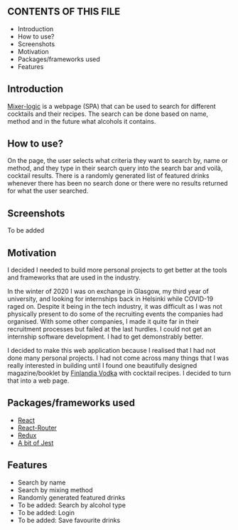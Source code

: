 CONTENTS OF THIS FILE
---------------------

 * Introduction
 * How to use?
 * Screenshots
 * Motivation
 * Packages/frameworks used
 * Features
 
## Introduction
[Mixer-logic](#) is a webpage (SPA) that can be used to search for different cocktails and their recipes. The search can be done based on name, method and in the future what alcohols it contains.

## How to use?
On the page, the user selects what criteria they want to search by, name or method, and they type in their search query into the search bar and voilà, cocktail results. 
There is a randomly generated list of featured drinks whenever there has been no search done or there were no results returned for what the user searched.

## Screenshots
To be added

## Motivation
 I decided I needed to build more personal projects to get better at the tools
 and frameworks that are used in the industry.

In the winter of 2020 I was on exchange in Glasgow, my third year of university,
and looking for internships back in Helsinki while COVID-19 raged on. Despite
it being in the tech industry, it was difficult as I was not physically present 
to do some of the recruiting events the companies had organised. With some 
other companies, I made it quite far in their recruitment processes but failed
at the last hurdles. I could not get an internship software development. I had
to get demonstrably better.

I decided to make this web application because I realised that I had not done
many personal projects. I had not come across many things that I was really 
interested in building until I found one beautifully designed magazine/booklet
by [Finlandia Vodka](https://www.finlandia.com/en/) with cocktail recipes. I decided to turn that into a web page. 

## Packages/frameworks used
* [React](https://reactjs.org/)
* [React-Router]()
* [Redux](https://react-redux.js.org/)
* [A bit of Jest](https://jestjs.io/)

 ## Features
 * Search by name
 * Search by mixing method
 * Randomly generated featured drinks
 * To be added: Search by alcohol type
 * To be added: Login
 * To be added: Save favourite drinks
 